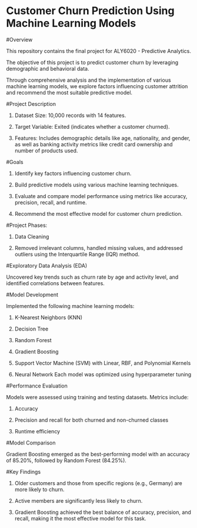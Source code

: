 # Customer Churn Prediction Using Machine Learning Models
#Overview

This repository contains the final project for ALY6020 - Predictive Analytics. 

The objective of this project is to predict customer churn by leveraging demographic and behavioral data. 

Through comprehensive analysis and the implementation of various machine learning models, we explore factors influencing customer attrition and recommend the most suitable predictive model.


#Project Description

1. Dataset Size: 10,000 records with 14 features.

2. Target Variable: Exited (indicates whether a customer churned).

3. Features: Includes demographic details like age, nationality, and gender, as well as banking activity metrics like credit card ownership and number of products used.


#Goals

1. Identify key factors influencing customer churn.

2. Build predictive models using various machine learning techniques.

3. Evaluate and compare model performance using metrics like accuracy, precision, recall, and runtime.

4. Recommend the most effective model for customer churn prediction.


#Project Phases:

1. Data Cleaning

2. Removed irrelevant columns, handled missing values, and addressed outliers using the Interquartile Range (IQR) method.


#Exploratory Data Analysis (EDA)

Uncovered key trends such as churn rate by age and activity level, and identified correlations between features.


#Model Development

Implemented the following machine learning models:

1. K-Nearest Neighbors (KNN)

2. Decision Tree

3. Random Forest

4. Gradient Boosting

5. Support Vector Machine (SVM) with Linear, RBF, and Polynomial Kernels

6. Neural Network Each model was optimized using hyperparameter tuning


#Performance Evaluation

Models were assessed using training and testing datasets. Metrics include:

1. Accuracy

2. Precision and recall for both churned and non-churned classes

3. Runtime efficiency


#Model Comparison

Gradient Boosting emerged as the best-performing model with an accuracy of 85.20%, followed by Random Forest (84.25%).


#Key Findings

1. Older customers and those from specific regions (e.g., Germany) are more likely to churn.

2. Active members are significantly less likely to churn.

3. Gradient Boosting achieved the best balance of accuracy, precision, and recall, making it the most effective model for this task.


